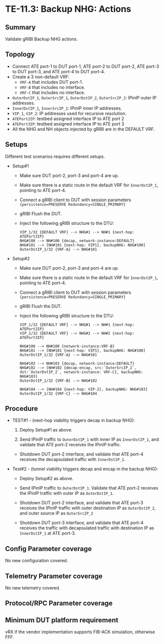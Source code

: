 # TE-11.3: Backup NHG: Actions

## Summary

Validate gRIBI Backup NHG actions.

## Topology

*   Connect ATE port-1 to DUT port-1, ATE port-2 to DUT port-2, ATE port-3 to
    DUT port-3, and ATE port-4 to DUT port-4.
*   Create a 3 non-default VRF:
    *   `VRF-A` that includes DUT port-1.
    *   `VRF-B` that includes no interface.
    *   `VRF-C` that includes no interface.
*   `OuterDstIP_1`, `OuterSrcIP_1`, `OuterDstIP_2`, `OuterSrcIP_2`: IPinIP outer
    IP addresses.
*   `InnerDstIP_1`, `InnerSrcIP_1`: IPinIP inner IP addresses.
*   `VIP_1`, `VIP_2`: IP addresses used for recursive resolution.
*   `ATEPort2IP`: testbed assigned interface IP to ATE port 2
*   `ATEPort3IP`: testbed assigned interface IP to ATE port 3
*   All the NHG and NH objects injected by gRIBI are in the DEFAULT VRF.

## Setups

Different test scenarios requires different setups.

*   Setup#1

    *   Make sure DUT port-2, port-3 and port-4 are up.
    *   Make sure there is a static route in the default VRF for `InnerDstIP_1`,
        pointing to ATE port-4.
    *   Connect a gRIBI client to DUT with session parameters
        `{persistence=PRESERVE Redundancy=SINGLE_PRIMARY}`
    *   gRIBI Flush the DUT.
    *   Inject the following gRIBI structure to the DTU:

        ```text
        VIP_1/32 {DEFAULT VRF} --> NHG#1 --> NH#1 {next-hop: ATEPort2IP}
        NHG#100 --> NH#100 {decap, network-instance:DEFAULT}
        NHG#101 --> [NH#101 {next-hop: VIP1}, backupNHG: NHG#100]
        OuterDstIP_1/32 {VRF-A} --> NHG#101
        ```

*   Setup#2

    *   Make sure DUT port-2, port-3 and port-4 are up.
    *   Make sure there is a static route in the default VRF for `InnerDstIP_1`,
        pointing to ATE port-4.
    *   Connect a gRIBI client to DUT with session parameters
        `{persistence=PRESERVE Redundancy=SINGLE_PRIMARY}`
    *   gRIBI Flush the DUT.
    *   Inject the following gRIBI structure to the DTU:

        ```text
        VIP_1/32 {DEFAULT VRF} --> NHG#1 --> NH#1 {next-hop: ATEPort2IP}
        VIP_2/32 {DEFAULT VRF} --> NHG#2 --> NH#2 {next-hop: ATEPort3IP}

        NHG#100 --> NH#100 {network-instance:VRF-B}
        NHG#101 --> [NH#101 {next-hop: VIP1}, backupNHG: NHG#100]
        OuterDstIP_1/32 {VRF-A} --> NHG#101

        NHG#103 --> NH#103 {decap, network-instance:DEFAULT}
        NHG#102 --> [NH#102 {decap-encap, src:`OuterSrcIP_2`, dst:`OuterDstIP_2`, network-instance: VRF-C}, backupNHG: NHG#103]
        OuterDstIP_1/32 {VRF-B} --> NHG#102

        NHG#104 --> [NH#104 {next-hop: VIP-2}, backupNHG: NHG#103]
        OuterDstIP_1/32 {VRF-C} --> NHG#104
        ```

## Procedure

*   TEST#1 - (next-hop viability triggers decap in backup NHG):

    1.  Deploy Setup#1 as above.

    2.  Send IPinIP traffic to `OuterDstIP_1` with inner IP as `InnerDstIP_1`,
        and validate that ATE port-2 receives the IPinIP traffic.

    *   Shutdown DUT port-2 interface, and validate that ATE port-4 receives the
        decapsulated traffic with `InnerDstIP_1`.

*   Test#2 - (tunnel viability triggers decap and encap in the backup NHG):

    *   Deploy Setup#2 as above.

    *   Send IPinIP traffic to `OuterDstIP_1`. Validate that ATE port-2 receives
        the IPinIP traffic with outer IP as `OuterDstIP_1`.

    *   Shutdown DUT port-2 interface, and validate that ATE port-3 receives the
        IPinIP traffic with outer destination IP as `OuterDstIP_2`, and outer
        source IP as `OuterSrcIP_2`

    *   Shutdown DUT port-3 interface, and validate that ATE port-4 receives the
        traffic with decapsulated traffic with destination IP as `InnerDstIP_1`
        at ATE port-3.

## Config Parameter coverage

No new configuration covered.

## Telemetry Parameter coverage

No new telemetry covered.

## Protocol/RPC Parameter coverage

## Minimum DUT platform requirement

vRX if the vendor implementation supports FIB-ACK simulation, otherwise FFF.
